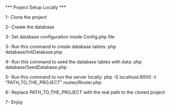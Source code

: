 *** Project Setup Locally ***

1- Clone the project

2- Create the database 

3- Set database configuration inside Config.php file

3- Run this command to create database tables: php database/InitDatabase.php

4- Run this command to seed the database tables with data: php database/SeedDatabase.php

5- Run this command to run the server locally: php -S localhost:8000 -t "PATH_TO_THE_PROJECT" routes/Router.php

6- Replace PATH_TO_THE_PROJECT with the real path to the cloned project

7- Enjoy
